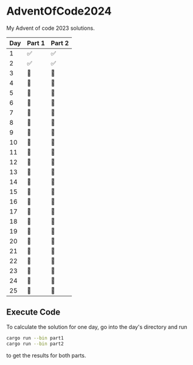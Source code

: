 # AdventOfCode2024
My Advent of code 2023 solutions.

| Day | Part 1 | Part 2 | 
| --- | --- | --- |
| 1 | :white_check_mark: | :white_check_mark: |
| 2 | :white_check_mark: | :white_check_mark: |
| 3 | :construction: | :construction: |
| 4 | :construction: | :construction: |
| 5 | :construction: | :construction: |
| 6 | :construction: | :construction: |
| 7 | :construction: | :construction: |
| 8 | :construction: | :construction: |
| 9 | :construction: | :construction: |
| 10 | :construction: | :construction: |
| 11 | :construction: | :construction: |
| 12 | :construction: | :construction: |
| 13 | :construction: | :construction: |
| 14 | :construction: | :construction: |
| 15 | :construction: | :construction: |
| 16 | :construction: | :construction: |
| 17 | :construction: | :construction: |
| 18 | :construction: | :construction: |
| 19 | :construction: | :construction: |
| 20 | :construction: | :construction: |
| 21 | :construction: | :construction: |
| 22 | :construction: | :construction: |
| 23 | :construction: | :construction: |
| 24 | :construction: | :construction: |
| 25 | :construction: | :construction: |

## Execute Code
To calculate the solution for one day, go into the day's directory and run 
```bash
cargo run --bin part1
cargo run --bin part2
```
to get the results for both parts.
